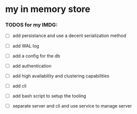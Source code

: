 # my in memory store 


### TODOS for my IMDG:
- [ ] add persistance and use a decent serialization method
- [ ] add WAL log
- [ ] add a config for the db
- [ ] add authentication
- [ ] add high availability and clustering capabilities
- [ ] add cli
- [ ] add bash script to setup the tooling
- [ ] separate server and cli and use service to manage server

